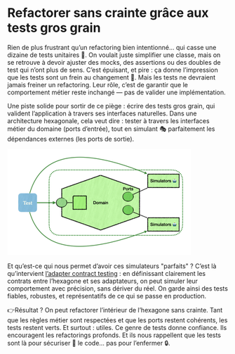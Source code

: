 # Refactorer sans crainte grâce aux tests gros grain
Rien de plus frustrant qu’un refactoring bien intentionné… qui casse une dizaine de tests unitaires 🤯.
On voulait juste simplifier une classe, mais on se retrouve à devoir ajuster des mocks, 
des assertions ou des doubles de test qui n’ont plus de sens. C’est épuisant, et pire : 
ça donne l’impression que les tests sont un frein au changement 🛑. Mais les tests ne devraient jamais freiner un refactoring. Leur rôle, c’est de garantir 
que le comportement métier reste inchangé — pas de valider une implémentation.

Une piste solide pour sortir de ce piège : écrire des tests gros grain, qui valident 
l’application à travers ses interfaces naturelles. Dans une architecture hexagonale, 
cela veut dire : tester à travers les interfaces métier du domaine (ports d’entrée), tout en simulant 🎭 parfaitement les dépendances externes (les ports de sortie).

<img width="418" src="./architecture-test-domaine.png" alt="The test interacts through the public ports of the application, and with the simulators whenever there's no suitable public port">

Et qu’est-ce qui nous permet d’avoir ces simulateurs "parfaits" ? C’est là qu’intervient 
<a href="./">l’adapter contract testing</a> : en définissant clairement les contrats entre l’hexagone et ses adaptateurs, 
on peut simuler leur comportement avec précision, sans dériver du réel. On garde ainsi des tests fiables, 
robustes, et représentatifs de ce qui se passe en production.

👉Résultat ? On peut refactorer l’intérieur de l’hexagone sans crainte. Tant que les règles métier sont 
respectées et que les ports restent cohérents, les tests restent verts. Et surtout : utiles.
Ce genre de tests donne confiance. Ils encouragent les refactorings profonds. Et ils nous rappellent 
que les tests sont là pour sécuriser 🛟 le code… pas pour l’enfermer 🔒.
